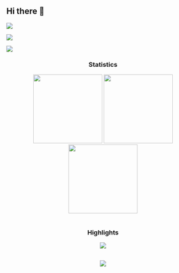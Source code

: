 ## Hi there 👋

<!--
**yasaswinpalukuri/yasaswinpalukuri** is a ✨ _special_ ✨ repository because its `README.md` (this file) appears on your GitHub profile.

Here are some ideas to get you started:

- 🔭 I’m currently working on ...
- 🌱 I’m currently learning ...
- 👯 I’m looking to collaborate on ...
- 🤔 I’m looking for help with ...
- 💬 Ask me about ...
- 📫 How to reach me: ...
- 😄 Pronouns: ...
- ⚡ Fun fact: ...
-->


<div> <a href="(https://www.linkedin.com/in/yasaswin-palukuri/)" target="_blank"><img src="https://img.shields.io/badge/LinkedIn-0077B5?style=for-the-badge&logo=linkedin&logoColor=white" target="_blank"></a>

<a href="https://www.kaggle.com/palukuriyasaswin" target="_blank"><img src="https://img.shields.io/badge/Kaggle-20BEFF?style=for-the-badge&logo=Kaggle&logoColor=white" target="_blank"></a>

<a href = "mailto:palukuriyasaswinkumar@gmail.com"><img src="https://img.shields.io/badge/-Gmail-%23333?style=for-the-badge&logo=gmail&logoColor=white" target="_blank"></a>

</div>





<h3 align="center">Statistics</h3>

 <div align="center">

<img src="http://github-profile-summary-cards.vercel.app/api/cards/stats?username=yasaswinpalukuri&theme=swift" height="180em" />

<img src="http://github-profile-summary-cards.vercel.app/api/cards/repos-per-language?username=yasaswinpalukuri&theme=swift" height="180em"  />

<img src="http://github-profile-summary-cards.vercel.app/api/cards/profile-details?username=yasaswinpalukuri&theme=swift" height="180em" />

</div>

<br/>

<h3 align="center">Highlights</h3>



<div align="center">

<img src="https://github-profile-trophy.vercel.app/?username=yasaswinpalukuri&theme=swift&row=2&column=3"/></div>

 <div align="center">

<br/>

<img src="https://komarev.com/ghpvc/?username=yasaswinpalukuri&label=Profile%20views&color=0e75b6&style=flat"/>

</div>
